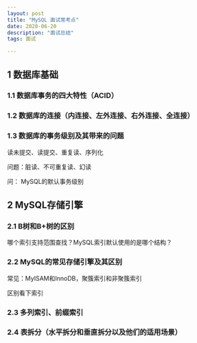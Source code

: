 ```yaml
---
layout: post
title: "MySQL 面试常考点"
date: 2020-06-20
description: "面试总结"
tags: 面试

---  
```


## 1 数据库基础

### 1.1 数据库事务的四大特性（ACID）

### 1.2 数据库的连接（内连接、左外连接、右外连接、全连接）

### 1.3 数据库的事务级别及其带来的问题

读未提交、读提交、重复读、序列化

问题：脏读、不可重复读、幻读

问： MySQL的默认事务级别

## 2 MySQL存储引擎

### 2.1 B树和B+树的区别

哪个索引支持范围查找？MySQL索引默认使用的是哪个结构？

### 2.2 MySQL的常见存储引擎及其区别

常见：MyISAM和InnoDB，聚簇索引和非聚簇索引

区别看下索引

### 2.3 多列索引、前缀索引

### 2.4 表拆分（水平拆分和垂直拆分以及他们的适用场景）
